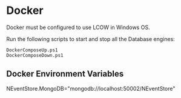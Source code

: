 # Docker

Docker must be configured to use LCOW in Windows OS.

Run the following scripts to start and stop all the Database engines:

```
DockerComposeUp.ps1
DockerComposeDown.ps1
```

## Docker Environment Variables

NEventStore.MongoDB="mongodb://localhost:50002/NEventStore"